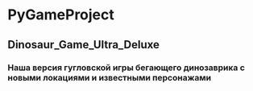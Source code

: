 # PyGameProject
## Dinosaur_Game_Ultra_Deluxe
  ### Наша версия гугловской игры бегающего динозаврика с новыми локациями и известными персонажами 
